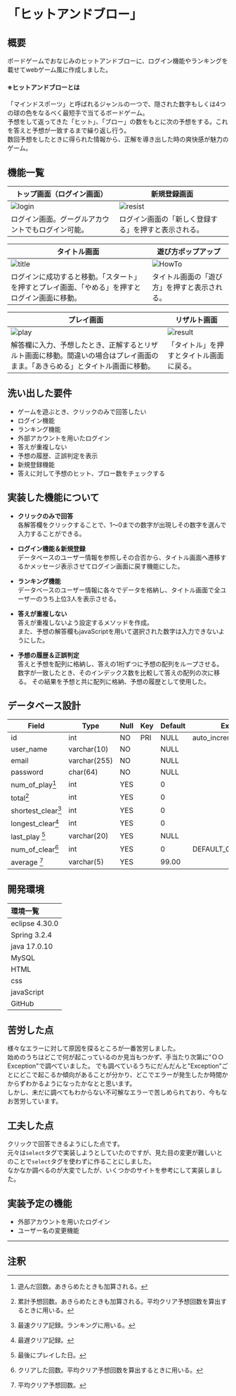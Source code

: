 # 「ヒットアンドブロー」

## 概要
ボードゲームでおなじみのヒットアンドブローに、ログイン機能やランキングを載せてwebゲーム風に作成しました。

#### ※ヒットアンドブローとは  
  「マインドスポーツ」と呼ばれるジャンルの一つで、隠された数字もしくは4つの球の色をなるべく最短手で当てるボードゲーム。  
  予想をして返ってきた「ヒット」、「ブロー」の数をもとに次の予想をする。これを答えと予想が一致するまで繰り返し行う。  
  数回予想をしたときに得られた情報から、正解を導き出した時の爽快感が魅力のゲーム。

## 機能一覧

|トップ画面（ログイン画面）|新規登録画面|
|-----|-----|
|![login](https://private-user-images.githubusercontent.com/168606293/327324586-dbf07834-ff94-4711-bc92-dec307c832c6.png?jwt=eyJhbGciOiJIUzI1NiIsInR5cCI6IkpXVCJ9.eyJpc3MiOiJnaXRodWIuY29tIiwiYXVkIjoicmF3LmdpdGh1YnVzZXJjb250ZW50LmNvbSIsImtleSI6ImtleTUiLCJleHAiOjE3MTQ2Mjk3MzUsIm5iZiI6MTcxNDYyOTQzNSwicGF0aCI6Ii8xNjg2MDYyOTMvMzI3MzI0NTg2LWRiZjA3ODM0LWZmOTQtNDcxMS1iYzkyLWRlYzMwN2M4MzJjNi5wbmc_WC1BbXotQWxnb3JpdGhtPUFXUzQtSE1BQy1TSEEyNTYmWC1BbXotQ3JlZGVudGlhbD1BS0lBVkNPRFlMU0E1M1BRSzRaQSUyRjIwMjQwNTAyJTJGdXMtZWFzdC0xJTJGczMlMkZhd3M0X3JlcXVlc3QmWC1BbXotRGF0ZT0yMDI0MDUwMlQwNTU3MTVaJlgtQW16LUV4cGlyZXM9MzAwJlgtQW16LVNpZ25hdHVyZT0xZGQ2YWZkMzIxYjVmNjg4N2UwMDlhMDIyZDFmNzY0NDlkZDFkOWE4NWE2OWJiZGNkODAxNjg3NTg1MDNiMWVhJlgtQW16LVNpZ25lZEhlYWRlcnM9aG9zdCZhY3Rvcl9pZD0wJmtleV9pZD0wJnJlcG9faWQ9MCJ9.OqobfvDlrdrCfveBWMGEUEAxZcwDclTPJyF0Hitza8k)|![resist](https://private-user-images.githubusercontent.com/168606293/327324716-0f766655-29b0-4350-ab49-090bbfd5aa9f.png?jwt=eyJhbGciOiJIUzI1NiIsInR5cCI6IkpXVCJ9.eyJpc3MiOiJnaXRodWIuY29tIiwiYXVkIjoicmF3LmdpdGh1YnVzZXJjb250ZW50LmNvbSIsImtleSI6ImtleTUiLCJleHAiOjE3MTQ2Mjk3OTEsIm5iZiI6MTcxNDYyOTQ5MSwicGF0aCI6Ii8xNjg2MDYyOTMvMzI3MzI0NzE2LTBmNzY2NjU1LTI5YjAtNDM1MC1hYjQ5LTA5MGJiZmQ1YWE5Zi5wbmc_WC1BbXotQWxnb3JpdGhtPUFXUzQtSE1BQy1TSEEyNTYmWC1BbXotQ3JlZGVudGlhbD1BS0lBVkNPRFlMU0E1M1BRSzRaQSUyRjIwMjQwNTAyJTJGdXMtZWFzdC0xJTJGczMlMkZhd3M0X3JlcXVlc3QmWC1BbXotRGF0ZT0yMDI0MDUwMlQwNTU4MTFaJlgtQW16LUV4cGlyZXM9MzAwJlgtQW16LVNpZ25hdHVyZT04YTM2N2U5NTIwOWNlNWM1YjM5MjQyY2M0ZTcwY2E0NTdiZTU3MjBjNDcwYmQwZjJiNThkN2QyNmVmOTcxNjU2JlgtQW16LVNpZ25lZEhlYWRlcnM9aG9zdCZhY3Rvcl9pZD0wJmtleV9pZD0wJnJlcG9faWQ9MCJ9.JyW-0m1703tdtx3qbzfP1acM4R23m3Dg5_404qrgWr8)|
|ログイン画面。グーグルアカウントでもログイン可能。|ログイン画面の「新しく登録する」を押すと表示される。|

|タイトル画面|遊び方ポップアップ|
|-----|-----|
|![title](https://private-user-images.githubusercontent.com/168606293/327324186-73c22008-29e4-4997-be91-4ccf0a8764f4.png?jwt=eyJhbGciOiJIUzI1NiIsInR5cCI6IkpXVCJ9.eyJpc3MiOiJnaXRodWIuY29tIiwiYXVkIjoicmF3LmdpdGh1YnVzZXJjb250ZW50LmNvbSIsImtleSI6ImtleTUiLCJleHAiOjE3MTQ2Mjk2MDIsIm5iZiI6MTcxNDYyOTMwMiwicGF0aCI6Ii8xNjg2MDYyOTMvMzI3MzI0MTg2LTczYzIyMDA4LTI5ZTQtNDk5Ny1iZTkxLTRjY2YwYTg3NjRmNC5wbmc_WC1BbXotQWxnb3JpdGhtPUFXUzQtSE1BQy1TSEEyNTYmWC1BbXotQ3JlZGVudGlhbD1BS0lBVkNPRFlMU0E1M1BRSzRaQSUyRjIwMjQwNTAyJTJGdXMtZWFzdC0xJTJGczMlMkZhd3M0X3JlcXVlc3QmWC1BbXotRGF0ZT0yMDI0MDUwMlQwNTU1MDJaJlgtQW16LUV4cGlyZXM9MzAwJlgtQW16LVNpZ25hdHVyZT00OTJmMmFkOTY2ZGQxOGFkOGUwOTczMTI4ZjM1NDEzOGQ3ZmVmMzVkNDNkOGVlNWYyNDgzNTRlMjNiNDQ5MTRiJlgtQW16LVNpZ25lZEhlYWRlcnM9aG9zdCZhY3Rvcl9pZD0wJmtleV9pZD0wJnJlcG9faWQ9MCJ9.DwmutFdkajmcVuEpIj60V1Y2l8eC4Nb6-B1CP6e3o3w)|![HowTo](https://private-user-images.githubusercontent.com/168606293/327325038-decbc552-f4a4-4958-8e46-b822552850f0.png?jwt=eyJhbGciOiJIUzI1NiIsInR5cCI6IkpXVCJ9.eyJpc3MiOiJnaXRodWIuY29tIiwiYXVkIjoicmF3LmdpdGh1YnVzZXJjb250ZW50LmNvbSIsImtleSI6ImtleTUiLCJleHAiOjE3MTQ2Mjk4OTIsIm5iZiI6MTcxNDYyOTU5MiwicGF0aCI6Ii8xNjg2MDYyOTMvMzI3MzI1MDM4LWRlY2JjNTUyLWY0YTQtNDk1OC04ZTQ2LWI4MjI1NTI4NTBmMC5wbmc_WC1BbXotQWxnb3JpdGhtPUFXUzQtSE1BQy1TSEEyNTYmWC1BbXotQ3JlZGVudGlhbD1BS0lBVkNPRFlMU0E1M1BRSzRaQSUyRjIwMjQwNTAyJTJGdXMtZWFzdC0xJTJGczMlMkZhd3M0X3JlcXVlc3QmWC1BbXotRGF0ZT0yMDI0MDUwMlQwNTU5NTJaJlgtQW16LUV4cGlyZXM9MzAwJlgtQW16LVNpZ25hdHVyZT04MTkyMjlkNWJkZmU2MzcxNTUzZmViYTBmZjYxOWVhMzQ0ZGJiN2IwOTQwMDE5YzFkNTA5NWQzYjU5ZTMyODQ3JlgtQW16LVNpZ25lZEhlYWRlcnM9aG9zdCZhY3Rvcl9pZD0wJmtleV9pZD0wJnJlcG9faWQ9MCJ9.ZpM9KRRG-JwsszMTRVIT_i5fkq9m8pFNFCO09rYqHDc)|
|ログインに成功すると移動。「スタート」を押すとプレイ画面、「やめる」を押すとログイン画面に移動。|タイトル画面の「遊び方」を押すと表示される。|

|プレイ画面|リザルト画面|
|-----|-----|
|![play](https://private-user-images.githubusercontent.com/168606293/327325144-246610ba-e9d9-4ee3-b275-a6a85e5e07e7.png?jwt=eyJhbGciOiJIUzI1NiIsInR5cCI6IkpXVCJ9.eyJpc3MiOiJnaXRodWIuY29tIiwiYXVkIjoicmF3LmdpdGh1YnVzZXJjb250ZW50LmNvbSIsImtleSI6ImtleTUiLCJleHAiOjE3MTQ2Mjk5MzQsIm5iZiI6MTcxNDYyOTYzNCwicGF0aCI6Ii8xNjg2MDYyOTMvMzI3MzI1MTQ0LTI0NjYxMGJhLWU5ZDktNGVlMy1iMjc1LWE2YTg1ZTVlMDdlNy5wbmc_WC1BbXotQWxnb3JpdGhtPUFXUzQtSE1BQy1TSEEyNTYmWC1BbXotQ3JlZGVudGlhbD1BS0lBVkNPRFlMU0E1M1BRSzRaQSUyRjIwMjQwNTAyJTJGdXMtZWFzdC0xJTJGczMlMkZhd3M0X3JlcXVlc3QmWC1BbXotRGF0ZT0yMDI0MDUwMlQwNjAwMzRaJlgtQW16LUV4cGlyZXM9MzAwJlgtQW16LVNpZ25hdHVyZT03MGEwYjIyYjAwM2RiMTEwNTMyNzM4NzhjMjJmZjI1ZDE2ODIyNjUwMGM4N2UzZTRmYTdjYjFjYWEwMTk0ZDIwJlgtQW16LVNpZ25lZEhlYWRlcnM9aG9zdCZhY3Rvcl9pZD0wJmtleV9pZD0wJnJlcG9faWQ9MCJ9.8_JZiTOvQjgFC8nZlodKvdgFmfksdrSMhQsYlQ-wBRI)|![result](https://private-user-images.githubusercontent.com/168606293/327325295-4f45e9a6-b356-4e06-b9bf-02def712fe2d.png?jwt=eyJhbGciOiJIUzI1NiIsInR5cCI6IkpXVCJ9.eyJpc3MiOiJnaXRodWIuY29tIiwiYXVkIjoicmF3LmdpdGh1YnVzZXJjb250ZW50LmNvbSIsImtleSI6ImtleTUiLCJleHAiOjE3MTQ2Mjk5NzEsIm5iZiI6MTcxNDYyOTY3MSwicGF0aCI6Ii8xNjg2MDYyOTMvMzI3MzI1Mjk1LTRmNDVlOWE2LWIzNTYtNGUwNi1iOWJmLTAyZGVmNzEyZmUyZC5wbmc_WC1BbXotQWxnb3JpdGhtPUFXUzQtSE1BQy1TSEEyNTYmWC1BbXotQ3JlZGVudGlhbD1BS0lBVkNPRFlMU0E1M1BRSzRaQSUyRjIwMjQwNTAyJTJGdXMtZWFzdC0xJTJGczMlMkZhd3M0X3JlcXVlc3QmWC1BbXotRGF0ZT0yMDI0MDUwMlQwNjAxMTFaJlgtQW16LUV4cGlyZXM9MzAwJlgtQW16LVNpZ25hdHVyZT0zZjQ1NTM1ZjFjYWQwNzc2M2VlMTk3MWQyZWU1OTdmZGQ0OWE3MjYxOWFhNTVjODQ5ZWQyNzg5Njk5NWIyOGE1JlgtQW16LVNpZ25lZEhlYWRlcnM9aG9zdCZhY3Rvcl9pZD0wJmtleV9pZD0wJnJlcG9faWQ9MCJ9.RgqEsfUGLAgas21UJDPaL27GM3SQLhhdgH6ycT1NmEo)|
|解答欄に入力、予想したとき、正解するとリザルト画面に移動。間違いの場合はプレイ画面のまま。「あきらめる」とタイトル画面に移動。|「タイトル」を押すとタイトル画面に戻る。|

## 洗い出した要件

- ゲームを遊ぶとき、クリックのみで回答したい
- ログイン機能
- ランキング機能
- 外部アカウントを用いたログイン
- 答えが重複しない
- 予想の履歴、正誤判定を表示
- 新規登録機能
- 答えに対して予想のヒット、ブロー数をチェックする

## 実装した機能について

- **クリックのみで回答**  
  各解答欄をクリックすることで、1～0までの数字が出現しその数字を選んで入力することができる。

- **ログイン機能＆新規登録**  
  データベースのユーザー情報を参照しその合否から、タイトル画面へ遷移するかメッセージ表示させてログイン画面に戻す機能にした。

- **ランキング機能**  
  データベースのユーザー情報に各々でデータを格納し、タイトル画面で全ユーザーのうち上位3人を表示させる。

- **答えが重複しない**  
  答えが重複しないよう設定するメソッドを作成。  
  また、予想の解答欄もjavaScriptを用いて選択された数字は入力できないようにした。

- **予想の履歴＆正誤判定**  
  答えと予想を配列に格納し、答えの1桁ずつに予想の配列をループさせる。数字が一致したとき、そのインデックス数を比較して答えの配列の次に移る。
  その結果を予想と共に配列に格納、予想の履歴として使用した。

## データベース設計


| Field          | Type         | Null | Key | Default | Extra             |
|----------------|--------------|------|-----|---------|-------------------|
| id             | int          | NO   | PRI | NULL    | auto_increment    |
| user_name      | varchar(10)  | NO   |     | NULL    |                   |
| email          | varchar(255) | NO   |     | NULL    |                   |
| password       | char(64)     | NO   |     | NULL    |                   |
| num_of_play[^1]| int          | YES  |     | 0       |                   |
| total[^2]      | int          | YES  |     | 0       |                   |
| shortest_clear[^3]| int       | YES  |     | 0       |                   |
| longest_clear[^4]| int        | YES  |     | 0       |                   |
| last_play  [^5]| varchar(20)  | YES  |     | NULL    |                   |
| num_of_clear[^6]| int         | YES  |     | 0       | DEFAULT_GENERATED |
| average    [^7]| varchar(5)   | YES  |     | 99.00   |                   |

[^1]:遊んだ回数。あきらめたときも加算される。
[^2]:累計予想回数。あきらめたときも加算される。平均クリア予想回数を算出するときに用いる。
[^3]:最速クリア記録。ランキングに用いる。
[^4]:最遅クリア記録。
[^5]:最後にプレイした日。
[^6]:クリアした回数。平均クリア予想回数を算出するときに用いる。
[^7]:平均クリア予想回数。


## 開発環境

|環境一覧|
|:---|
|eclipse 4.30.0|
|Spring 3.2.4|
|java 17.0.10|
|MySQL|
|HTML|
|css|
|javaScript|
|GitHub|

## 苦労した点

様々なエラーに対して原因を探るところが一番苦労しました。  
始めのうちはどこで何が起こっているのか見当もつかず、手当たり次第に"ＯＯException"で調べていました。
でも調べているうちにだんだんと"Exception"ごとにどこで起こるか傾向があることが分かり、どこでエラーが発生したか時間かからずわかるようになったかなとと思います。  
しかし、未だに調べてもわからない不可解なエラーで苦しめられており、今もなお苦労しています。

## 工夫した点

クリックで回答できるようにした点です。  
元々は`select`タグで実装しようとしていたのですが、見た目の変更が難しいとのことで`select`タグを使わずに作ることにしました。  
なかなか調べるのが大変でしたが、いくつかのサイトを参考にして実装しました。

## 実装予定の機能

- 外部アカウントを用いたログイン
- ユーザー名の変更機能

***

## 注釈
